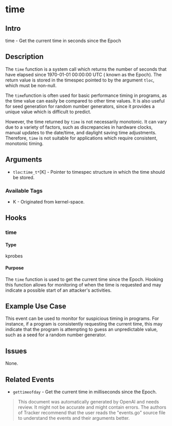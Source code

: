 
# time

## Intro
time - Get the current time in seconds since the Epoch

## Description
The `time` function is a system call which returns the number of seconds that have elapsed since 1970-01-01 00:00:00 UTC ( known as the Epoch). The return value is stored in the timespec pointed to by the argument `tloc`, which must be non-null.

The `time`function is often used for basic performance timing in programs, as the time value can easily be compared to other time values. It is also useful for seed generation for random number generators, since it provides a unique value which is difficult to predict.

However, the time returned by `time` is not necessarily monotonic. It can vary due to a variety of factors, such as discrepancies in hardware clocks, manual updates to the date/time, and daylight saving time adjustments. Therefore, `time` is not suitable for applications which require consistent, monotonic timing.

## Arguments
* `tloc`:`time_t*`[K] - Pointer to timespec structure in which the time should be stored.

### Available Tags
* K - Originated from kernel-space.

## Hooks
### time
#### Type
kprobes
#### Purpose
The `time` function is used to get the current time since the Epoch. Hooking this function allows for monitoring of when the time is requested and may indicate a possible start of an attacker's activities.

## Example Use Case
This event can be used to monitor for suspicious timing in programs. For instance, if a program is consistently requesting the current time, this may indicate that the program is attempting to guess an unpredictable value, such as a seed for a random number generator.

## Issues
None.

## Related Events
* `gettimeofday` - Get the current time in milliseconds since the Epoch.

> This document was automatically generated by OpenAI and needs review. It might
> not be accurate and might contain errors. The authors of Tracker recommend that
> the user reads the "events.go" source file to understand the events and their
> arguments better.
